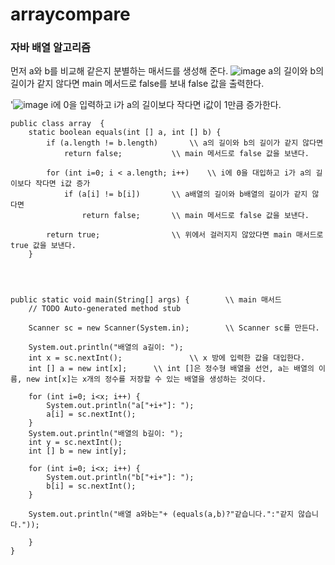 # arraycompare

### 자바 배열 알고리즘

먼저 a와 b를 비교해 같은지 분별하는 매서드를 생성해 준다.
![image](https://user-images.githubusercontent.com/114748816/224600820-64a5b491-ffc1-47ff-815a-4251255ed4c0.png)
a의 길이와 b의 길이가 같지 않다면 main 메서드로 false를 보내 false 값을 출력한다.

'![image](https://user-images.githubusercontent.com/114748816/224600855-d2f21dc6-1597-4b2f-aa38-fad252857ba5.png)
i에 0을 입력하고 i가 a의 길이보다 작다면 i값이 1만큼 증가한다.

	public class array  {
		static boolean equals(int [] a, int [] b) {
			if (a.length != b.length)		\\ a의 길이와 b의 길이가 같지 않다면
				return false;			\\ main 메서드로 false 값을 보낸다.
			
			for (int i=0; i < a.length; i++) 	\\ i에 0을 대입하고 i가 a의 길이보다 작다면 i값 증가
				if (a[i] != b[i])		\\ a배열의 길이와 b배열의 길이가 같지 않다면
					return false;		\\ main 메서드로 false 값을 보낸다.
			
			return true;				\\ 위에서 걸러지지 않았다면 main 매서드로 true 값을 보낸다.
		}
	
	
	
	
	public static void main(String[] args) {		\\ main 매서드
		// TODO Auto-generated method stub

		Scanner sc = new Scanner(System.in);		\\ Scanner sc를 만든다.
		
		System.out.println("배열의 a길이: ");
		int x = sc.nextInt();				\\ x 방에 입력한 값을 대입한다.
		int [] a = new int[x];		\\ int []은 정수형 배열을 선언, a는 배열의 이름, new int[x]는 x개의 정수를 저장할 수 있는 배열을 생성하는 것이다.
		
		for (int i=0; i<x; i++) {
			System.out.println("a["+i+"]: ");
			a[i] = sc.nextInt();
		}
		System.out.println("배열의 b길이: ");
		int y = sc.nextInt();
		int [] b = new int[y];
		
		for (int i=0; i<x; i++) {
			System.out.println("b["+i+"]: ");
			b[i] = sc.nextInt();
		}
		
		System.out.println("배열 a와b는"+ (equals(a,b)?"같습니다.":"같지 않습니다."));
		
		}
	}

